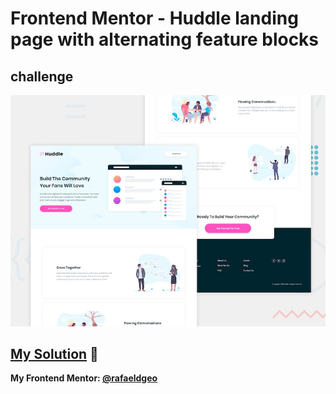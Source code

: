 # Frontend Mentor - Huddle landing page with alternating feature blocks
## challenge

![Design preview for the Huddle landing page with alternating feature blocks coding challenge](./design/desktop-preview.jpg)

## [My Solution](https://huddle-landing-page-with-blocks-master.rfldiasapp.repl.co/) 🚀
**My Frontend Mentor: [@rafaeldgeo](https://www.frontendmentor.io/profile/rafaeldgeo)**
